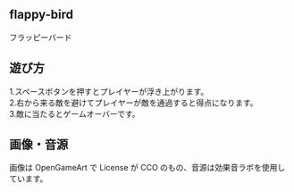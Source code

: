 ## flappy-bird

フラッピーバード

## 遊び方

1.スペースボタンを押すとプレイヤーが浮き上がります。  
2.右から来る敵を避けてプレイヤーが敵を通過すると得点になります。  
3.敵に当たるとゲームオーバーです。

## 画像・音源

画像は OpenGameArt で License が CCO のもの、音源は効果音ラボを使用しています。
